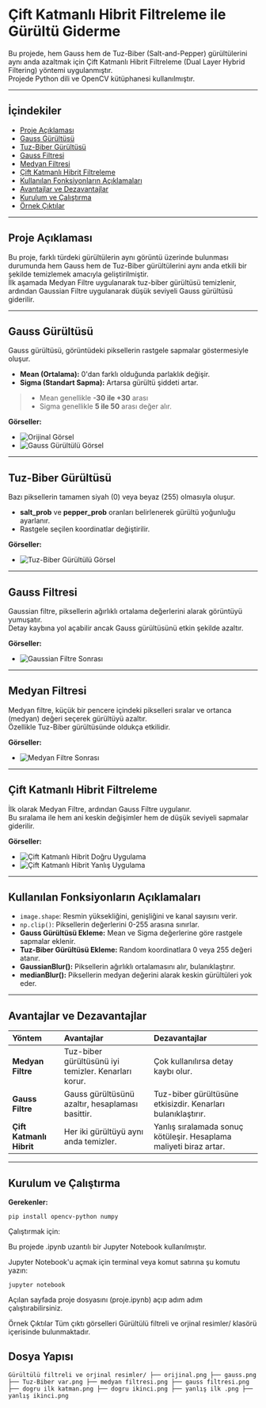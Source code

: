 # Çift Katmanlı Hibrit Filtreleme ile Gürültü Giderme

Bu projede, hem Gauss hem de Tuz-Biber (Salt-and-Pepper) gürültülerini aynı anda azaltmak için Çift Katmanlı Hibrit Filtreleme (Dual Layer Hybrid Filtering) yöntemi uygulanmıştır.  
Projede Python dili ve OpenCV kütüphanesi kullanılmıştır.

---

## İçindekiler
- [Proje Açıklaması](#proje-açıklaması)
- [Gauss Gürültüsü](#gauss-gürültüsü)
- [Tuz-Biber Gürültüsü](#tuz-biber-gürültüsü)
- [Gauss Filtresi](#gauss-filtresi)
- [Medyan Filtresi](#medyan-filtresi)
- [Çift Katmanlı Hibrit Filtreleme](#çift-katmanlı-hibrit-filtreleme)
- [Kullanılan Fonksiyonların Açıklamaları](#kullanılan-fonksiyonların-açıklamaları)
- [Avantajlar ve Dezavantajlar](#avantajlar-ve-dezavantajlar)
- [Kurulum ve Çalıştırma](#kurulum-ve-çalıştırma)
- [Örnek Çıktılar](#örnek-çıktılar)

---

## Proje Açıklaması

Bu proje, farklı türdeki gürültülerin aynı görüntü üzerinde bulunması durumunda hem Gauss hem de Tuz-Biber gürültülerini aynı anda etkili bir şekilde temizlemek amacıyla geliştirilmiştir.  
İlk aşamada Medyan Filtre uygulanarak tuz-biber gürültüsü temizlenir, ardından Gaussian Filtre uygulanarak düşük seviyeli Gauss gürültüsü giderilir.

---

## Gauss Gürültüsü

Gauss gürültüsü, görüntüdeki piksellerin rastgele sapmalar göstermesiyle oluşur.  
- **Mean (Ortalama):** 0'dan farklı olduğunda parlaklık değişir.
- **Sigma (Standart Sapma):** Artarsa gürültü şiddeti artar.

> - Mean genellikle **-30 ile +30** arası
> - Sigma genellikle **5 ile 50** arası değer alır.

**Görseller:**
- ![Orijinal Görsel](Gürültülü%20filtreli%20ve%20orjinal%20resimler/orjinal.png)
- ![Gauss Gürültülü Görsel](Gürültülü%20filtreli%20ve%20orjinal%20resimler/gauss.png)

---

## Tuz-Biber Gürültüsü

Bazı piksellerin tamamen siyah (0) veya beyaz (255) olmasıyla oluşur.  
- **salt_prob** ve **pepper_prob** oranları belirlenerek gürültü yoğunluğu ayarlanır.
- Rastgele seçilen koordinatlar değiştirilir.

**Görseller:**
- ![Tuz-Biber Gürültülü Görsel](Gürültülü%20filtreli%20ve%20orjinal%20resimler/tuz%20biber%20var.png)

---

## Gauss Filtresi

Gaussian filtre, piksellerin ağırlıklı ortalama değerlerini alarak görüntüyü yumuşatır.  
Detay kaybına yol açabilir ancak Gauss gürültüsünü etkin şekilde azaltır.

**Görseller:**
- ![Gaussian Filtre Sonrası](Gürültülü%20filtreli%20ve%20orjinal%20resimler/gauss%20filtresi.png)

---

## Medyan Filtresi

Medyan filtre, küçük bir pencere içindeki pikselleri sıralar ve ortanca (medyan) değeri seçerek gürültüyü azaltır.  
Özellikle Tuz-Biber gürültüsünde oldukça etkilidir.

**Görseller:**
- ![Medyan Filtre Sonrası](Gürültülü%20filtreli%20ve%20orjinal%20resimler/medyan%20filtresi.png)

---

## Çift Katmanlı Hibrit Filtreleme

İlk olarak Medyan Filtre, ardından Gauss Filtre uygulanır.  
Bu sıralama ile hem ani keskin değişimler hem de düşük seviyeli sapmalar giderilir.

**Görseller:**
- ![Çift Katmanlı Hibrit Doğru Uygulama](Gürültülü%20filtreli%20ve%20orjinal%20resimler/dogru%20ikinci.png)
- ![Çift Katmanlı Hibrit Yanlış Uygulama](Gürültülü%20filtreli%20ve%20orjinal%20resimler/yanlis%20ikinci.png)

---

## Kullanılan Fonksiyonların Açıklamaları

- `image.shape`: Resmin yüksekliğini, genişliğini ve kanal sayısını verir.
- `np.clip()`: Piksellerin değerlerini 0-255 arasına sınırlar.
- **Gauss Gürültüsü Ekleme:** Mean ve Sigma değerlerine göre rastgele sapmalar eklenir.
- **Tuz-Biber Gürültüsü Ekleme:** Random koordinatlara 0 veya 255 değeri atanır.
- **GaussianBlur():** Piksellerin ağırlıklı ortalamasını alır, bulanıklaştırır.
- **medianBlur():** Piksellerin medyan değerini alarak keskin gürültüleri yok eder.

---

## Avantajlar ve Dezavantajlar

| Yöntem                       | Avantajlar                                           | Dezavantajlar                                                       |
|:-----------------------------|:-----------------------------------------------------|:--------------------------------------------------------------------|
| **Medyan Filtre**            | Tuz-biber gürültüsünü iyi temizler. Kenarları korur. | Çok kullanılırsa detay kaybı olur.                                  |
| **Gauss Filtre**             | Gauss gürültüsünü azaltır, hesaplaması basittir.     | Tuz-biber gürültüsüne etkisizdir. Kenarları bulanıklaştırır.        |
| **Çift Katmanlı Hibrit**     | Her iki gürültüyü aynı anda temizler.                | Yanlış sıralamada sonuç kötüleşir. Hesaplama maliyeti biraz artar.  |

---
## Kurulum ve Çalıştırma

**Gerekenler:**

```
pip install opencv-python numpy 
```

Çalıştırmak için:

Bu projede .ipynb uzantılı bir Jupyter Notebook kullanılmıştır.

Jupyter Notebook'u açmak için terminal veya komut satırına şu komutu yazın:
```
jupyter notebook
```
Açılan sayfada proje dosyasını (proje.ipynb) açıp adım adım çalıştırabilirsiniz.


Örnek Çıktılar
Tüm çıktı görselleri Gürültülü filtreli ve orjinal resimler/ klasörü içerisinde bulunmaktadır.

## **Dosya Yapısı**
```
Gürültülü filtreli ve orjinal resimler/ ├── orijinal.png ├── gauss.png ├── Tuz-Biber var.png ├── medyan filtresi.png ├── gauss filtresi.png ├── dogru ilk katman.png ├── dogru ikinci.png ├── yanlış ilk .png ├── yanlış ikinci.png
```




